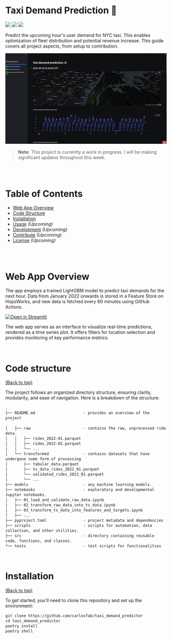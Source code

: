 # Taxi Demand Prediction 🚗

<a href="http://linkedin.com/in/carlos-melo-data-science/" alt="linkedin"><img src="https://img.shields.io/badge/work%20in%20progress-FF103F" /></a>
<a href="http://linkedin.com/in/carlos-melo-data-science/" alt="linkedin"> <img src="https://img.shields.io/badge/LinkedIn-0077B5?logo=linkedin&logoColor=white" /></a> 
<a href="http://twitter.com/carlos_melo_py" alt="twitter"> <img src="https://img.shields.io/badge/Twitter-1DA1F2?logo=twitter&logoColor=white" /></a> 

Predict the upcoming hour's user demand for NYC taxi. This enables optimization of fleet distribution and potential revenue increase. This guide covers all project aspects, from setup to contribution.

![Banner](./header.gif)

> **Note**: This project is currently a work in progress. I will be making significant updates throughout this week.

<br><br>

# Table of Contents

- [Web App Overview](#web-app-overview)
- [Code Structure](#code-structure)
- [Installation](#installation)
- [Usage](#usage) *(Upcoming)*
- [Development](#development) *(Upcoming)*
- [Contribute](#contribute) *(Upcoming)*
- [License](#license) *(Upcoming)*

<br><br>

# Web App Overview

The app employs a trained LightGBM model to predict taxi demands for the next hour. Data from January 2022 onwards is stored in a Feature Store on HopsWorks, and new data is fetched every 60 minutes using GitHub Actions.

[![Open in Streamlit](https://static.streamlit.io/badges/streamlit_badge_black_white.svg)](https://taxi-demand-predictor-sigmoidal.streamlit.app)

The web app serves as an interface to visualize real-time predictions, rendered as a time series plot. It offers filters for location selection and provides monitoring of key performance metrics.

<!-- _To be updated with actual project demonstration or guide._
https://taxi-demand-predictor-sigmoidal.streamlit.app -->

<br>

# Code structure
[(Back to top)](#table-of-contents)

The project follows an organized directory structure, ensuring clarity, modularity, and ease of navigation. Here is a breakdown of the structure:

```
.
├── README.md                     - provides an overview of the project

│   ├── raw                       - contains the raw, unprocessed ride data.
│   │   ├── rides_2022-01.parquet 
│   │   ├── rides_2022-02.parquet 
│   │   └── ...
│   └── transformed               - contains datasets that have undergone some form of processing
│       ├── tabular_data.parquet  
│       ├── ts_data_rides_2022_01.parquet  
│       └── validated_rides_2022_01.parquet 
│       └── ... 
├── models                        - any machine learning models.
├── notebooks                     - exploratory and developmental Jupyter notebooks.
│   ├── 01_load_and_validate_raw_data.ipynb
│   ├── 02_transform_raw_data_into_ts_data.ipynb
│   ├── 03_transform_ts_data_into_features_and_targets.ipynb
│   ├── ...
├── pyproject.toml                - project metadata and dependencies
├── scripts                       - scripts for automation, data collection, and other utilities.
├── src                           - directory containing reusable code, functions, and classes.
└── tests                         - test scripts for functionalities
```

<br>

# Installation
[(Back to top)](#table-of-contents)

To get started, you'll need to clone this repository and set up the environment:

```shell
git clone https://github.com/carlosfab/taxi_demand_predictor
cd taxi_demand_predictor
poetry install
poetry shell
```

